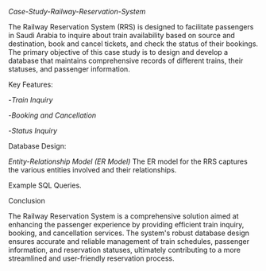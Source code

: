 *Case-Study-Railway-Reservation-System*

The Railway Reservation System (RRS) is designed to facilitate passengers in Saudi Arabia to inquire about train availability based on source and destination, book and cancel tickets, and check the status of their bookings. The primary objective of this case study is to design and develop a database that maintains comprehensive records of different trains, their statuses, and passenger information.



Key Features:

-*Train Inquiry*

-*Booking and Cancellation*

-*Status Inquiry*


Database Design:

*Entity-Relationship Model (ER Model)*
The ER model for the RRS captures the various entities involved and their relationships.

Example SQL Queries.


Conclusion

The Railway Reservation System is a comprehensive solution aimed at enhancing the passenger experience by providing efficient train inquiry, booking, and cancellation services. The system's robust database design ensures accurate and reliable management of train schedules, passenger information, and reservation statuses, ultimately contributing to a more streamlined and user-friendly reservation process.

